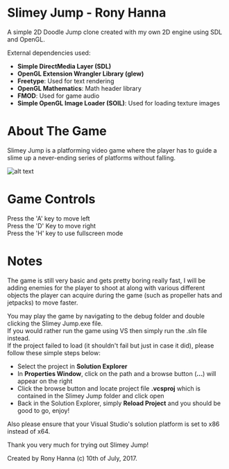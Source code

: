 # Slimey Jump - Rony Hanna 
A simple 2D Doodle Jump clone created with my own 2D engine using SDL and OpenGL. 

External dependencies used:  
- __Simple DirectMedia Layer (SDL)__  
- __OpenGL Extension Wrangler Library (glew)__  
- __Freetype__: Used for text rendering  
- __OpenGL Mathematics__: Math header library  
- __FMOD__: Used for game audio  
- __Simple OpenGL Image Loader (SOIL)__: Used for loading texture images   

# About The Game
Slimey Jump is a platforming video game where the player has to guide a slime up a never-ending series of platforms without falling. 

![alt text](http://i65.tinypic.com/1zce0rb.png)

# Game Controls
Press the 'A' key to move left  
Press the 'D' Key to move right  
Press the 'H' key to use fullscreen mode

# Notes
The game is still very basic and gets pretty boring really fast, I will be adding enemies for the player to shoot at along with various 
different objects the player can acquire during the game (such as propeller hats and jetpacks) to move faster.   

You may play the game by navigating to the debug folder and double clicking the Slimey Jump.exe file.  
If you would rather run the game using VS then simply run the .sln file instead.   
If the project failed to load (it shouldn't fail but just in case it did), please follow these simple steps below:  
 - Select the project in __Solution Explorer__
 - In __Properties Window__, click on the path and a browse button (__...__) will appear on the right
 - Click the browse button and locate project file __.vcsproj__ which is contained in the Slimey Jump folder and click open
 - Back in the Solution Explorer, simply __Reload Project__ and you should be good to go, enjoy!
 
 Also please ensure that your Visual Studio's solution platform is set to x86 instead of x64.
 
 Thank you very much for trying out Slimey Jump!
 
Created by Rony Hanna (c) 10th of July, 2017.
